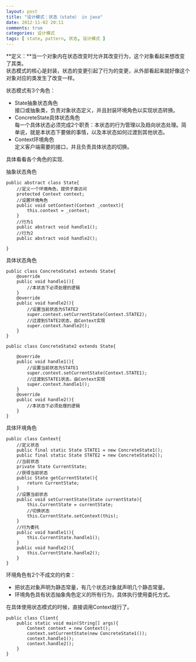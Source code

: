 ```yaml
---
layout: post
title: "设计模式：状态（state） in java"
date: 2012-11-02 20:11
comments: true
categories: 设计模式
tags: [ state, pattern, 状态, 设计模式 ]
---
```

**定义：**当一个对象内在状态改变时允许其改变行为，这个对象看起来想改变了其类。    
状态模式的核心是封装，状态的变更引起了行为的变更，从外部看起来就好像这个对象对应的类发生了改变一样。    

状态模式有3个角色：    

- State抽象状态角色      
接口或抽象类，负责对象状态定义，并且封装环境角色以实现状态转换。    
- ConcreteState具体状态角色    
每一个具体状态必须完成2个职责：本状态的行为管理以及趋向状态处理。简单说，就是本状态下要做的事情，以及本状态如何过渡到其他状态。       
- Context环境角色     
定义客户端需要的接口，并且负责具体状态的切换。    

<!--more-->
具体看看各个角色的实现.    

抽象状态角色    

    public abstract class State{
        //定义一个环境角色，提供子类访问
        protected Context context;
        //设置环境角色
        public void setContext(Context _context){
            this.context = _context;
        }
        //行为1
        public abstract void handle1();
        //行为2
        public abstract void handle2();
    
    }

具体状态角色    

    public class ConcreteState1 extends State{
        @override
        public void handle1(){
            //本状态下必须处理的逻辑
        }
        @override
        public void handle2(){
            //设置当前状态为STATE2
            super.context.setCurrentState(Context.STATE2);
            //过渡到STATE2状态，由Context实现
            super.context.handle2();
        }
    }
    
    public class ConcreteState2 extends State{
    
        @override
        public void handle1(){
            //设置当前状态为STATE1
            super.context.setCurrentState(Context.STATE1);
            //过渡到STATE1状态，由Context实现
            super.context.handle1();
        }
        @override
        public void handle2(){
            //本状态下必须处理的逻辑
        }
    }

具体环境角色     

    public class Context{
        //定义状态
        public final static State STATE1 = new ConcreteState1();
        public final static State STATE2 = new ConcreteState2();
        //当前状态
        private State CurrentState;
        //获得当前状态
        public State getCurrentState(){
            return CurrentState;
        }
        //设置当前状态
        public void setCurrentState(State currentState){
            this.CurrentState = currentState;
            //切换状态
            this.CurrentState.setContext(this);
        }
        //行为委托
        public void handle1(){
            this.CurrentState.handle1();
        }
        public void handle2(){
            this.CurrentState.handle2();
        }
    }
环境角色有2个不成文的约束：    

- 把状态对象声明为静态常量，有几个状态对象就声明几个静态常量。 
- 环境角色具有状态抽象角色定义的所有行为，具体执行使用委托方式。   

在具体使用状态模式的时候，直接调用Context就行了。    

    public class Client{
        public static void main(String[] args){
            Context context = new Context();
            context.setCurrentState(new ConcreteState1());
            context.handle1();
            context.handle2();
        }
    }






